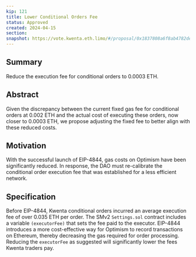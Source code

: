 ```yaml
---
kip: 121
title: Lower Conditional Orders Fee
status: Approved
created: 2024-04-15
section:
snapshot: https://vote.kwenta.eth.limo/#/proposal/0x1837808a6f8ab4782de91b3bed30bba991473371abe12ddd9f9491bc44cf3677
---
```


## Summary
Reduce the execution fee for conditional orders to 0.0003 ETH.

## Abstract
Given the discrepancy between the current fixed gas fee for conditional orders at 0.002 ETH and the actual cost of executing these orders, now closer to 0.0003 ETH, we propose adjusting the fixed fee to better align with these reduced costs.

## Motivation
With the successful launch of EIP-4844, gas costs on Optimism have been significantly reduced. In response, the DAO must re-calibrate the conditional order execution fee that was established for a less efficient network.

## Specification
Before EIP-4844, Kwenta conditional orders incurred an average execution fee of over 0.035 ETH per order. The SMv2 ``Settings.sol`` contract includes a variable ``(executorFee)`` that sets the fee paid to the executor. EIP-4844 introduces a more cost-effective way for Optimism to record transactions on Ethereum, thereby decreasing the gas required for order processing. Reducing the ``executorFee`` as suggested will significantly lower the fees Kwenta traders pay.
